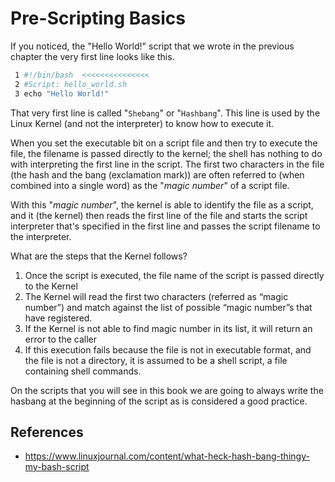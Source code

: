 # Pre-Scripting Basics

If you noticed, the "Hello World!" script that we wrote in the previous chapter the very first line looks like this.

```bash
 1 #!/bin/bash  <<<<<<<<<<<<<<<
 2 #Script: hello_world.sh
 3 echo "Hello World!"
```

That very first line is called "`Shebang`" or "`Hashbang`". This line is used by the Linux Kernel (and not the interpreter) to know how to execute it.

When you set the executable bit on a script file and then try to execute the file, the filename is passed directly to the kernel; the shell has nothing to do with interpreting the first line in the script. The first two characters in the file (the hash and the bang (exclamation mark)) are often referred to (when combined into a single word) as the "*magic number*" of a script file. 

With this "*magic number*", the kernel is able to identify the file as a script, and it (the kernel) then reads the first line of the file and starts the script interpreter that's specified in the first line and passes the script filename to the interpreter.

What are the steps that the Kernel follows?
1. Once the script is executed, the file name of the script is passed directly to the Kernel
2. The Kernel will read the first two characters (referred as “magic number”) and match against the list of possible “magic number”s that have registered. 
3. If the Kernel is not able to find magic number in its list, it will return an error to the caller
4. If this execution fails because the file is not in executable format, and the file is not a directory, it is assumed to be a shell script, a file containing shell commands.

On the scripts that you will see in this book we are going to always write the hasbang at the beginning of the script as is considered a good practice.

## References
* https://www.linuxjournal.com/content/what-heck-hash-bang-thingy-my-bash-script

